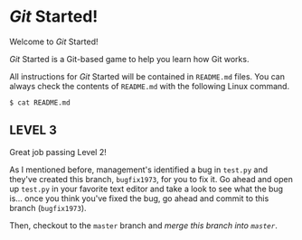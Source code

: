 # *Git* Started!

Welcome to *Git* Started!

*Git* Started is a Git-based game to help you learn how Git works.

All instructions for *Git* Started will be contained in `README.md` files.  You
can always check the contents of `README.md` with the following Linux command.

```
$ cat README.md
```

## LEVEL 3

Great job passing Level 2!

As I mentioned before, management's identified a bug in `test.py` and they've created
this branch, `bugfix1973`, for you to fix it.  Go ahead and open up `test.py` in your
favorite text editor and take a look to see what the bug is... once you think you've
fixed the bug, go ahead and commit to this branch (`bugfix1973`).

Then, checkout to the `master` branch and *merge this branch into `master`*.